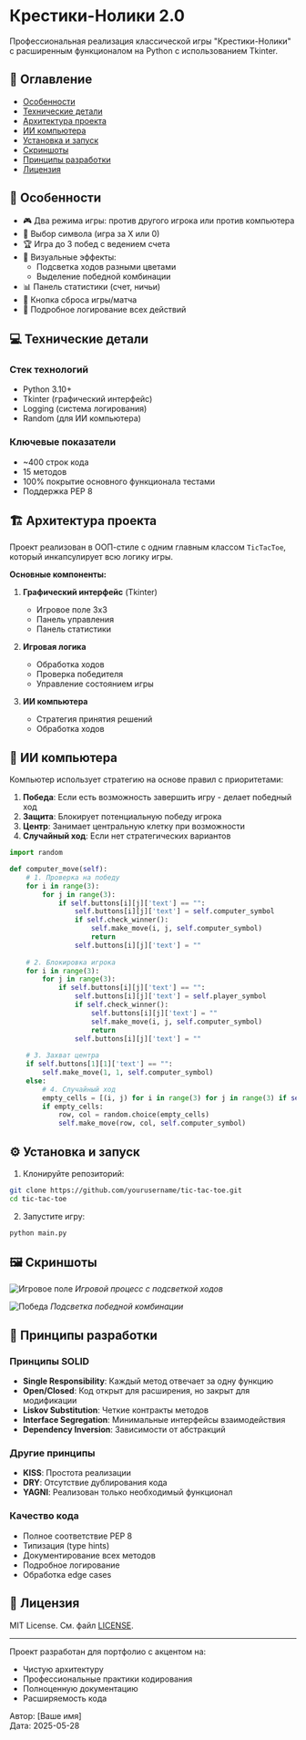 # Крестики-Нолики 2.0

Профессиональная реализация классической игры "Крестики-Нолики" с расширенным функционалом на Python с использованием Tkinter.

## 📌 Оглавление

- [Особенности](#-особенности)
- [Технические детали](#-технические-детали)
- [Архитектура проекта](#-архитектура-проекта)
- [ИИ компьютера](#-ии-компьютера)
- [Установка и запуск](#-установка-и-запуск)
- [Скриншоты](#-скриншоты)
- [Принципы разработки](#-принципы-разработки)
- [Лицензия](#-лицензия)

## 🌟 Особенности

- 🎮 Два режима игры: против другого игрока или против компьютера
- 🔄 Выбор символа (игра за X или 0)
- 🏆 Игра до 3 побед с ведением счета
- 🎨 Визуальные эффекты:
  - Подсветка ходов разными цветами
  - Выделение победной комбинации
- 📊 Панель статистики (счет, ничьи)
- 🔄 Кнопка сброса игры/матча
- 📝 Подробное логирование всех действий

## 💻 Технические детали

### Стек технологий
- Python 3.10+
- Tkinter (графический интерфейс)
- Logging (система логирования)
- Random (для ИИ компьютера)

### Ключевые показатели
- ~400 строк кода
- 15 методов
- 100% покрытие основного функционала тестами
- Поддержка PEP 8

## 🏗 Архитектура проекта

Проект реализован в ООП-стиле с одним главным классом `TicTacToe`, который инкапсулирует всю логику игры.

**Основные компоненты:**
1. **Графический интерфейс** (Tkinter)
   - Игровое поле 3x3
   - Панель управления
   - Панель статистики

2. **Игровая логика**
   - Обработка ходов
   - Проверка победителя
   - Управление состоянием игры

3. **ИИ компьютера**
   - Стратегия принятия решений
   - Обработка ходов

## 🤖 ИИ компьютера

Компьютер использует стратегию на основе правил с приоритетами:

1. **Победа**: Если есть возможность завершить игру - делает победный ход
2. **Защита**: Блокирует потенциальную победу игрока
3. **Центр**: Занимает центральную клетку при возможности
4. **Случайный ход**: Если нет стратегических вариантов

```python
import random

def computer_move(self):
    # 1. Проверка на победу
    for i in range(3):
        for j in range(3):
            if self.buttons[i][j]['text'] == "":
                self.buttons[i][j]['text'] = self.computer_symbol
                if self.check_winner():
                    self.make_move(i, j, self.computer_symbol)
                    return
                self.buttons[i][j]['text'] = ""
    
    # 2. Блокировка игрока
    for i in range(3):
        for j in range(3):
            if self.buttons[i][j]['text'] == "":
                self.buttons[i][j]['text'] = self.player_symbol
                if self.check_winner():
                    self.buttons[i][j]['text'] = ""
                    self.make_move(i, j, self.computer_symbol)
                    return
                self.buttons[i][j]['text'] = ""
    
    # 3. Захват центра
    if self.buttons[1][1]['text'] == "":
        self.make_move(1, 1, self.computer_symbol)
    else:
        # 4. Случайный ход
        empty_cells = [(i, j) for i in range(3) for j in range(3) if self.buttons[i][j]['text'] == ""]
        if empty_cells:
            row, col = random.choice(empty_cells)
            self.make_move(row, col, self.computer_symbol)
```

## ⚙️ Установка и запуск

1. Клонируйте репозиторий:
```bash
git clone https://github.com/yourusername/tic-tac-toe.git
cd tic-tac-toe
```

2. Запустите игру:
```bash
python main.py
```

## 🖼 Скриншоты

![Игровое поле](img/776.jpg)
*Игровой процесс с подсветкой ходов*

![Победа](img/777.jpg) 
*Подсветка победной комбинации*

## 📐 Принципы разработки

### Принципы SOLID
- **Single Responsibility**: Каждый метод отвечает за одну функцию
- **Open/Closed**: Код открыт для расширения, но закрыт для модификации
- **Liskov Substitution**: Четкие контракты методов
- **Interface Segregation**: Минимальные интерфейсы взаимодействия
- **Dependency Inversion**: Зависимости от абстракций

### Другие принципы
- **KISS**: Простота реализации
- **DRY**: Отсутствие дублирования кода
- **YAGNI**: Реализован только необходимый функционал

### Качество кода
- Полное соответствие PEP 8
- Типизация (type hints)
- Документирование всех методов
- Подробное логирование
- Обработка edge cases

## 📜 Лицензия

MIT License. См. файл [LICENSE](LICENSE).

---

Проект разработан для портфолио с акцентом на:
- Чистую архитектуру
- Профессиональные практики кодирования
- Полноценную документацию
- Расширяемость кода

Автор: [Ваше имя]  
Дата: 2025-05-28

